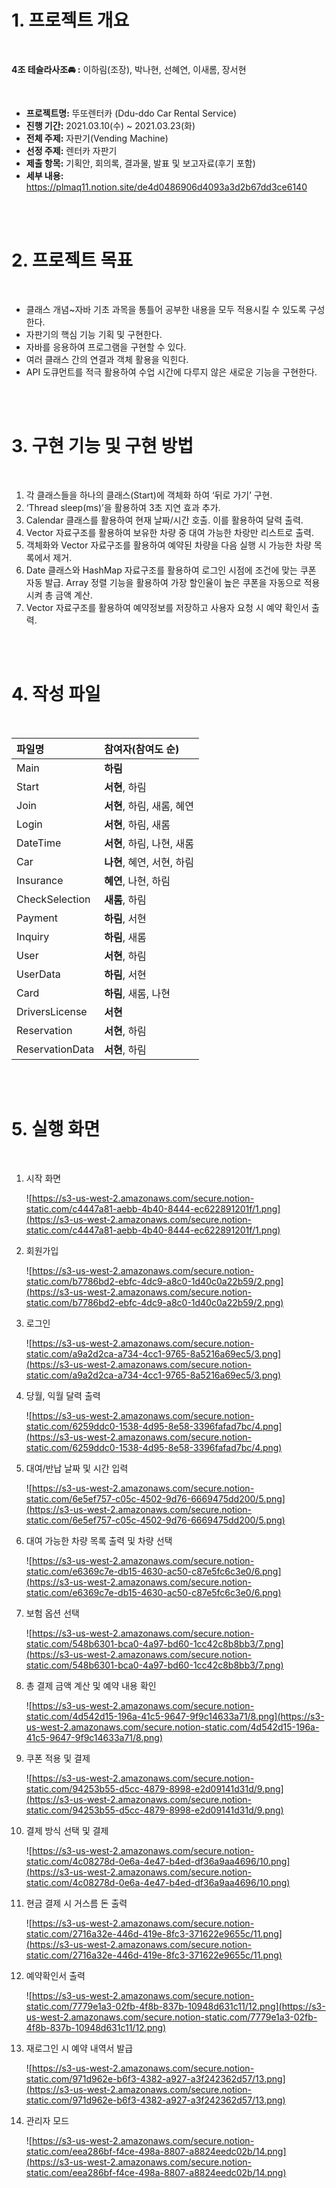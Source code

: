 # 1. 프로젝트 개요

</br>

<b>4조 테슬라사조🚘 :</b> 이하림(조장), 박나현, 선혜연, 이새롬, 장서현 

</br>

* <b>프로젝트명:</b> 뚜또렌터카 (Ddu-ddo Car Rental Service)
* <b>진행 기간:</b> 2021.03.10(수) ~ 2021.03.23(화)
* <b>전체 주제:</b> 자판기(Vending Machine)
* <b>선정 주제:</b> 렌터카 자판기
* <b>제출 항목:</b> 기획안, 회의록, 결과물, 발표 및 보고자료(후기 포함)
* <b>세부 내용:</b> https://plmaq11.notion.site/de4d0486906d4093a3d2b67dd3ce6140

</br></br>

# 2. 프로젝트 목표

</br>

- 클래스 개념~자바 기초 과목을 통틀어 공부한 내용을 모두 적용시킬 수 있도록 구성한다.
- 자판기의 핵심 기능 기획 및 구현한다.
- 자바를 응용하여 프로그램을 구현할 수 있다.
- 여러 클래스 간의 연결과 객체 활용을 익힌다.
- API 도큐먼트를 적극 활용하여 수업 시간에 다루지 않은 새로운 기능을 구현한다. 

</br></br>

# 3. 구현 기능 및 구현 방법

</br>

1. 각 클래스들을 하나의 클래스(Start)에 객체화 하여 ‘뒤로 가기’ 구현.
2. ‘Thread sleep(ms)’을 활용하여 3초 지연 효과 추가.
3. Calendar 클래스를 활용하여 현재 날짜/시간 호출. 이를 활용하여 달력 출력.
4. Vector 자료구조를 활용하여 보유한 차량 중 대여 가능한 차랑만 리스트로 출력.
5. 객체화와 Vector 자료구조를 활용하여 예약된 차량을 다음 실행 시 가능한 차량 목록에서 제거.
6. Date 클래스와 HashMap 자료구조를 활용하여 로그인 시점에 조건에 맞는 쿠폰 자동 발급. Array 정렬 기능을 활용하여 가장 할인율이 높은 쿠폰을 자동으로 적용시켜 총 금액 계산.
7. Vector 자료구조를 활용하여 예약정보를 저장하고 사용자 요청 시 예약 확인서 출력.

</br></br>

# 4. 작성 파일

</br>

|파일명|참여자(참여도 순)|
|:---|:---|
|Main|<b>하림</b>|
|Start|<b>서현</b>, 하림|
|Join|<b>서현</b>, 하림, 새롬, 혜연|
|Login|<b>서현</b>, 하림, 새롬|
|DateTime|<b>서현</b>, 하림, 나현, 새롬|
|Car|<b>나현</b>, 혜연, 서현, 하림|
|Insurance|<b>혜연</b>, 나현, 하림|
|CheckSelection|<b>새롬</b>, 하림|
|Payment|<b>하림</b>, 서현|
|Inquiry|<b>하림</b>, 새롬|
|User|<b>서현</b>, 하림|
|UserData|<b>하림</b>, 서현|
|Card|<b>하림</b>, 새롬, 나현|
|DriversLicense|<b>서현</b>|
|Reservation|<b>서현</b>, 하림|
|ReservationData|<b>서현</b>, 하림|

</br></br>

# 5. 실행 화면

</br>

1. 시작 화면
    
    ![https://s3-us-west-2.amazonaws.com/secure.notion-static.com/c4447a81-aebb-4b40-8444-ec622891201f/1.png](https://s3-us-west-2.amazonaws.com/secure.notion-static.com/c4447a81-aebb-4b40-8444-ec622891201f/1.png)
    
2. 회원가입
    
    ![https://s3-us-west-2.amazonaws.com/secure.notion-static.com/b7786bd2-ebfc-4dc9-a8c0-1d40c0a22b59/2.png](https://s3-us-west-2.amazonaws.com/secure.notion-static.com/b7786bd2-ebfc-4dc9-a8c0-1d40c0a22b59/2.png)
    
3. 로그인
    
    ![https://s3-us-west-2.amazonaws.com/secure.notion-static.com/a9a2d2ca-a734-4cc1-9765-8a5216a69ec5/3.png](https://s3-us-west-2.amazonaws.com/secure.notion-static.com/a9a2d2ca-a734-4cc1-9765-8a5216a69ec5/3.png)
    
4. 당월, 익월 달력 출력
    
    ![https://s3-us-west-2.amazonaws.com/secure.notion-static.com/6259ddc0-1538-4d95-8e58-3396fafad7bc/4.png](https://s3-us-west-2.amazonaws.com/secure.notion-static.com/6259ddc0-1538-4d95-8e58-3396fafad7bc/4.png)
    
5. 대여/반납 날짜 및 시간 입력
    
    ![https://s3-us-west-2.amazonaws.com/secure.notion-static.com/6e5ef757-c05c-4502-9d76-6669475dd200/5.png](https://s3-us-west-2.amazonaws.com/secure.notion-static.com/6e5ef757-c05c-4502-9d76-6669475dd200/5.png)
    
6. 대여 가능한 차량 목록 출력 및 차량 선택
    
    ![https://s3-us-west-2.amazonaws.com/secure.notion-static.com/e6369c7e-db15-4630-ac50-c87e5fc6c3e0/6.png](https://s3-us-west-2.amazonaws.com/secure.notion-static.com/e6369c7e-db15-4630-ac50-c87e5fc6c3e0/6.png)
    
7. 보험 옵션 선택 
    
    ![https://s3-us-west-2.amazonaws.com/secure.notion-static.com/548b6301-bca0-4a97-bd60-1cc42c8b8bb3/7.png](https://s3-us-west-2.amazonaws.com/secure.notion-static.com/548b6301-bca0-4a97-bd60-1cc42c8b8bb3/7.png)
    
8. 총 결제 금액 계산 및 예약 내용 확인
    
    ![https://s3-us-west-2.amazonaws.com/secure.notion-static.com/4d542d15-196a-41c5-9647-9f9c14633a71/8.png](https://s3-us-west-2.amazonaws.com/secure.notion-static.com/4d542d15-196a-41c5-9647-9f9c14633a71/8.png)
    
9. 쿠폰 적용 및 결제
    
    ![https://s3-us-west-2.amazonaws.com/secure.notion-static.com/94253b55-d5cc-4879-8998-e2d09141d31d/9.png](https://s3-us-west-2.amazonaws.com/secure.notion-static.com/94253b55-d5cc-4879-8998-e2d09141d31d/9.png)
    
10. 결제 방식 선택 및 결제
    
    ![https://s3-us-west-2.amazonaws.com/secure.notion-static.com/4c08278d-0e6a-4e47-b4ed-df36a9aa4696/10.png](https://s3-us-west-2.amazonaws.com/secure.notion-static.com/4c08278d-0e6a-4e47-b4ed-df36a9aa4696/10.png)
    
11. 현금 결제 시 거스름 돈 출력
    
    ![https://s3-us-west-2.amazonaws.com/secure.notion-static.com/2716a32e-446d-419e-8fc3-371622e9655c/11.png](https://s3-us-west-2.amazonaws.com/secure.notion-static.com/2716a32e-446d-419e-8fc3-371622e9655c/11.png)
    
12. 예약확인서 출력
    
    ![https://s3-us-west-2.amazonaws.com/secure.notion-static.com/7779e1a3-02fb-4f8b-837b-10948d631c11/12.png](https://s3-us-west-2.amazonaws.com/secure.notion-static.com/7779e1a3-02fb-4f8b-837b-10948d631c11/12.png)
    
13. 재로그인 시 예약 내역서 발급
    
    ![https://s3-us-west-2.amazonaws.com/secure.notion-static.com/971d962e-b6f3-4382-a927-a3f242362d57/13.png](https://s3-us-west-2.amazonaws.com/secure.notion-static.com/971d962e-b6f3-4382-a927-a3f242362d57/13.png)
    
14. 관리자 모드  
    
    ![https://s3-us-west-2.amazonaws.com/secure.notion-static.com/eea286bf-f4ce-498a-8807-a8824eedc02b/14.png](https://s3-us-west-2.amazonaws.com/secure.notion-static.com/eea286bf-f4ce-498a-8807-a8824eedc02b/14.png)
